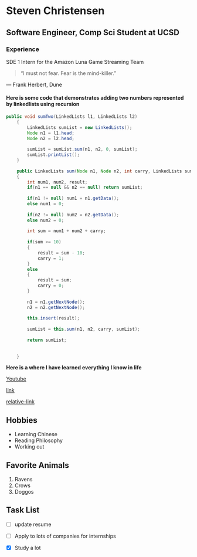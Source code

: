 # Steven Christensen
## Software Engineer, Comp Sci Student at UCSD


### Experience

SDE 1 Intern for the Amazon Luna Game Streaming Team


> “I must not fear. Fear is the mind-killer.”

― Frank Herbert, Dune

#### Here is some code that demonstrates adding two numbers represented by linkedlists using recursion
```java
public void sumTwo(LinkedLists l1, LinkedLists l2)
	{
		LinkedLists sumList = new LinkedLists();
		Node n1 = l1.head;
		Node n2 = l2.head;
		
		sumList = sumList.sum(n1, n2, 0, sumList);
		sumList.printList();
	}
	
	public LinkedLists sum(Node n1, Node n2, int carry, LinkedLists sumList)
	{
		int num1, num2, result;
		if(n1 == null && n2 == null) return sumList;
		
		if(n1 != null) num1 = n1.getData();
		else num1 = 0;
		
		if(n2 != null) num2 = n2.getData();
		else num2 = 0;
		
		int sum = num1 + num2 + carry;
		
		if(sum >= 10)
		{
			result = sum - 10;
			carry = 1;
		}
		else
		{
			result = sum;
			carry = 0;
		}
		
		n1 = n1.getNextNode();
		n2 = n2.getNextNode();
		
		this.insert(result);
		
		sumList = this.sum(n1, n2, carry, sumList);
		
		return sumList;
		 
		
	}
```

**Here is a where I have learned everything I know in life**

[Youtube](https://www.youtube.com)

[link](#experience)

[relative-link](README.md)

## Hobbies
- Learning Chinese
- Reading Philosophy
- Working out

## Favorite Animals
1. Ravens
2. Crows
3. Doggos
   
## Task List
  - [ ] update resume
  - [ ] Apply to lots of companies for internships
  - [x] Study a lot

